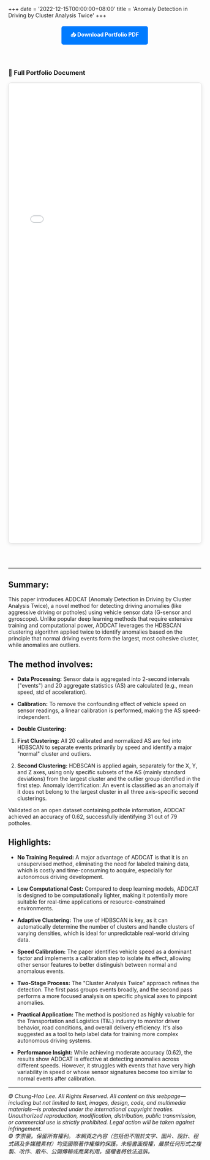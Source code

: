+++
date = '2022-12-15T00:00:00+08:00'
title = 'Anomaly Detection in Driving by Cluster Analysis Twice'
+++

<div style="text-align: center; margin: 20px 0;">
    <a href="Anomaly Detection in Driving by Cluster Analysis Twice.pdf" download class="download-button" style="display: inline-block; padding: 12px 24px; background-color: #007bff; color: white; text-decoration: none; border-radius: 5px; font-weight: bold; transition: background-color 0.3s;">
        📥 Download Portfolio PDF
    </a>
</div>

<style>
.download-button:hover {
    background-color: #0056b3 !important;
}

.pdf-container {
    width: 100%;
    max-width: 900px;
    margin: 0 auto;
    padding: 20px 0;
}

.pdf-embed {
    width: 100%;
    height: 1200px;
    border: 1px solid #ddd;
    border-radius: 8px;
    box-shadow: 0 2px 10px rgba(0,0,0,0.1);
    margin-bottom: 30px;
}

.pdf-page-image {
    width: 100%;
    margin-bottom: 20px;
    border: 1px solid #e0e0e0;
    border-radius: 8px;
    box-shadow: 0 2px 8px rgba(0,0,0,0.08);
}

@media (max-width: 768px) {
    .pdf-embed {
        height: 600px;
    }
}
</style>

<div class="pdf-container">

### 📄 Full Portfolio Document

<!-- Option 1: Using iframe embed (works if PDF is in static folder) -->
<iframe src="Anomaly Detection in Driving by Cluster Analysis Twice.pdf" class="pdf-embed" type="application/pdf">
    <p>Your browser doesn't support PDF viewing. Please <a href="Anomaly Detection in Driving by Cluster Analysis Twice.pdf">download the PDF</a> to view it.</p>
</iframe>

<!-- Option 2: Using Google Docs Viewer (replace URL with your actual PDF URL) -->
<!--
<iframe src="https://docs.google.com/viewer?url=https://yourwebsite.com/path/to/CHLee_Portfolio.pdf&embedded=true" class="pdf-embed" frameborder="0"></iframe>
-->

<!-- Option 3: Display as images (if you convert PDF pages to images) -->
<!--
### Portfolio Pages

<img src="/images/portfolio/page1.jpg" alt="Portfolio Page 1" class="pdf-page-image" />
<img src="/images/portfolio/page2.jpg" alt="Portfolio Page 2" class="pdf-page-image" />
<img src="/images/portfolio/page3.jpg" alt="Portfolio Page 3" class="pdf-page-image" />
<img src="/images/portfolio/page4.jpg" alt="Portfolio Page 4" class="pdf-page-image" />
<img src="/images/portfolio/page5.jpg" alt="Portfolio Page 5" class="pdf-page-image" />
<img src="/images/portfolio/page6.jpg" alt="Portfolio Page 6" class="pdf-page-image" />
-->

</div>

---

## Summary:

This paper introduces ADDCAT (Anomaly Detection in Driving by Cluster Analysis Twice), a novel method for detecting driving anomalies (like aggressive driving or potholes) using vehicle sensor data (G-sensor and gyroscope). Unlike popular deep learning methods that require extensive training and computational power, ADDCAT leverages the HDBSCAN clustering algorithm applied twice to identify anomalies based on the principle that normal driving events form the largest, most cohesive cluster, while anomalies are outliers.

## The method involves:

* **Data Processing:** Sensor data is aggregated into 2-second intervals ("events") and 20 aggregate statistics (AS) are calculated (e.g., mean speed, std of acceleration).
* **Calibration:** To remove the confounding effect of vehicle speed on sensor readings, a linear calibration is performed, making the AS speed-independent.

* **Double Clustering:**

1. **First Clustering:** All 20 calibrated and normalized AS are fed into HDBSCAN to separate events primarily by speed and identify a major "normal" cluster and outliers.

1. **Second Clustering:** HDBSCAN is applied again, separately for the X, Y, and Z axes, using only specific subsets of the AS (mainly standard deviations) from the largest cluster and the outlier group identified in the first step.
Anomaly Identification: An event is classified as an anomaly if it does not belong to the largest cluster in all three axis-specific second clusterings.

Validated on an open dataset containing pothole information, ADDCAT achieved an accuracy of 0.62, successfully identifying 31 out of 79 potholes.

## Highlights:

* **No Training Required:** A major advantage of ADDCAT is that it is an unsupervised method, eliminating the need for labeled training data, which is costly and time-consuming to acquire, especially for autonomous driving development.

* **Low Computational Cost:** Compared to deep learning models, ADDCAT is designed to be computationally lighter, making it potentially more suitable for real-time applications or resource-constrained environments.

* **Adaptive Clustering:** The use of HDBSCAN is key, as it can automatically determine the number of clusters and handle clusters of varying densities, which is ideal for unpredictable real-world driving data.

* **Speed Calibration:** The paper identifies vehicle speed as a dominant factor and implements a calibration step to isolate its effect, allowing other sensor features to better distinguish between normal and anomalous events.

* **Two-Stage Process:** The "Cluster Analysis Twice" approach refines the detection. The first pass groups events broadly, and the second pass performs a more focused analysis on specific physical axes to pinpoint anomalies.

* **Practical Application:** The method is positioned as highly valuable for the Transportation and Logistics (T&L) industry to monitor driver behavior, road conditions, and overall delivery efficiency. It's also suggested as a tool to help label data for training more complex autonomous driving systems.

* **Performance Insight:** While achieving moderate accuracy (0.62), the results show ADDCAT is effective at detecting anomalies across different speeds. However, it struggles with events that have very high variability in speed or whose sensor signatures become too similar to normal events after calibration.

---
*© Chung-Hao Lee. All Rights Reserved.
All content on this webpage—including but not limited to text, images, design, code, and multimedia materials—is protected under the international copyright treaties. Unauthorized reproduction, modification, distribution, public transmission, or commercial use is strictly prohibited. Legal action will be taken against infringement.* <br>
*© 李崇豪。保留所有權利。
本網頁之內容（包括但不限於文字、圖片、設計、程式碼及多媒體素材）均受國際著作權條約保護。未經書面授權，嚴禁任何形式之複製、改作、散布、公開傳輸或商業利用。侵權者將依法追訴。*
